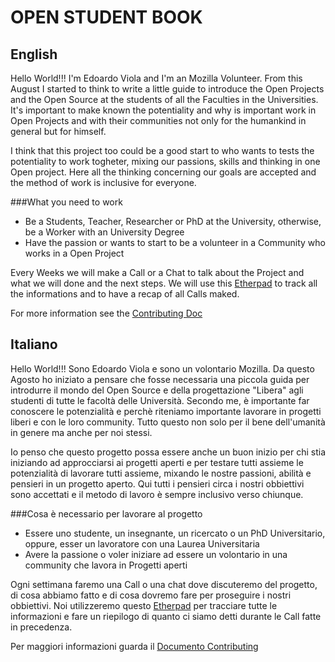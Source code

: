 OPEN STUDENT BOOK
=================

English
-------
Hello World!!! I'm Edoardo Viola and I'm an Mozilla Volunteer.  From this August I started to think to write a little guide to introduce the Open Projects and the Open Source at the students of all the Faculties in the Universities. It's important to make known the potentiality and why is important work in Open Projects and with their communities not only for the humankind in general but for himself.

I think that this project too could be a good start to who wants to tests the potentiality to work togheter, mixing our passions, skills and thinking in one Open project. Here all the thinking concerning our goals are accepted and the method of work is inclusive for everyone.

###What you need to work

* Be a Students, Teacher, Researcher or PhD at the University, otherwise, be a Worker with an University Degree
* Have the passion or wants to start to be a volunteer in a Community who works in a Open Project

Every Weeks we will make a Call or a Chat to talk about the Project and what we will done and the next steps. We will use this [Etherpad](https://public.etherpad-mozilla.org/p/PlaybookUniversitario) to track all the informations and to have a recap of all Calls maked.

For more information see the [Contributing Doc](https://github.com/edovio/OpenStudentBook/blob/master/CONTRIBUTING.md)

Italiano
--------
Hello World!!! Sono Edoardo Viola e sono un volontario Mozilla. Da questo Agosto ho iniziato a pensare che fosse necessaria una piccola guida per introdurre il mondo del Open Source e della progettazione "Libera" agli studenti di tutte le facoltà delle Università. Secondo me, è importante far conoscere le potenzialità e perchè riteniamo importante lavorare in progetti liberi e con le loro community. Tutto questo non solo per il bene dell'umanità in genere ma anche per noi stessi.

Io penso che questo progetto possa essere anche un buon inizio per chi stia iniziando ad approcciarsi ai progetti aperti e per testare tutti assieme le potenzialità di lavorare tutti assieme, mixando le nostre passioni, abilità e pensieri in un progetto aperto. Qui tutti i pensieri circa i nostri obbiettivi sono accettati e il metodo di lavoro è sempre inclusivo verso chiunque.

###Cosa è necessario per lavorare al progetto

* Essere uno studente, un insegnante, un ricercato o un PhD Universitario, oppure, esser un lavoratore con una Laurea Universitaria
* Avere la passione o voler iniziare ad essere un volontario in una community che lavora in Progetti aperti

Ogni settimana faremo una Call o una chat dove discuteremo del progetto, di cosa abbiamo fatto e di cosa dovremo fare per proseguire i nostri obbiettivi. Noi utilizzeremo questo [Etherpad](https://public.etherpad-mozilla.org/p/PlaybookUniversitario) per tracciare tutte le informazioni e fare un riepilogo di quanto ci siamo detti durante le Call fatte in precedenza.

Per maggiori informazioni guarda il [Documento Contributing](https://github.com/edovio/OpenStudentBook/blob/master/CONTRIBUTING.md)
